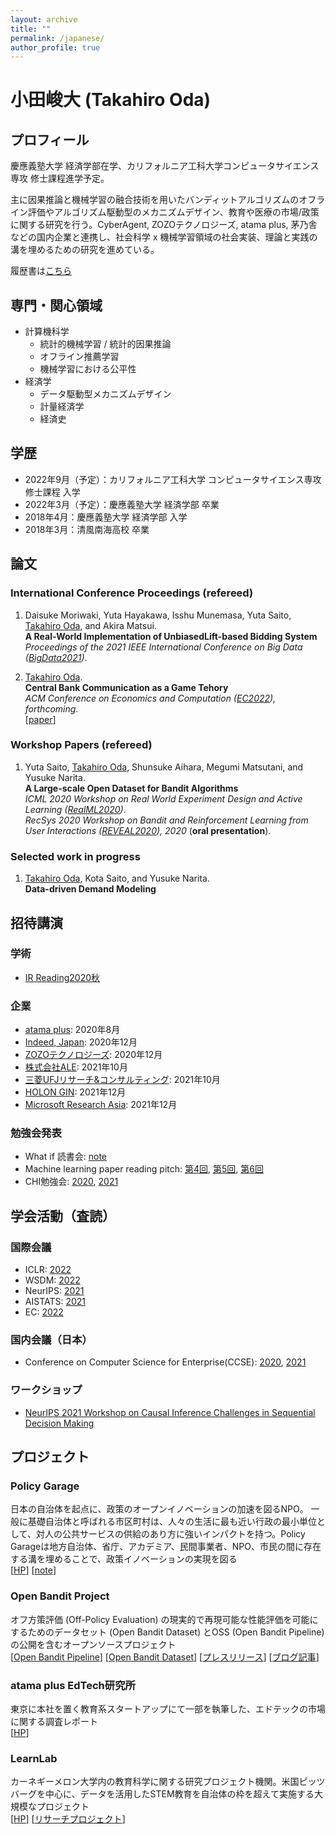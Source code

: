 ```yaml
---
layout: archive
title: ""
permalink: /japanese/
author_profile: true
---
```


# 小田峻大 (Takahiro Oda)

## プロフィール
慶應義塾大学 経済学部在学、カリフォルニア工科大学コンピュータサイエンス専攻 修士課程進学予定。

主に因果推論と機械学習の融合技術を用いたバンディットアルゴリズムのオフライン評価やアルゴリズム駆動型のメカニズムデザイン、教育や医療の市場/政策に関する研究を行う。CyberAgent, ZOZOテクノロジーズ, atama plus, 茅乃舎などの国内企業と連携し、社会科学 x 機械学習領域の社会実装、理論と実践の溝を埋めるための研究を進めている。

履歴書は[こちら](https://taka-oda.github.io/files/cv.pdf)

## 専門・関心領域
- 計算機科学
  - 統計的機械学習 / 統計的因果推論
  - オフライン推薦学習
  - 機械学習における公平性
- 経済学
  - データ駆動型メカニズムデザイン
  - 計量経済学
  - 経済史

## 学歴
- 2022年9月（予定）：カリフォルニア工科大学 コンピュータサイエンス専攻 修士課程 入学
- 2022年3月（予定）：慶應義塾大学 経済学部 卒業
- 2018年4月：慶應義塾大学 経済学部 入学
- 2018年3月：清風南海高校 卒業


## 論文

### International Conference Proceedings (refereed)
1. Daisuke Moriwaki, Yuta Hayakawa, Isshu Munemasa, Yuta Saito, <u>Takahiro Oda</u>, and Akira Matsui. <br>
**A Real-World Implementation of UnbiasedLift-based Bidding System** <br>
_Proceedings of the 2021 IEEE International Conference on Big Data ([BigData2021](https://bigdataieee.org/BigData2021/))_. <br>

1. <u>Takahiro Oda</u>. <br>
**Central Bank Communication as a Game Tehory** <br>
_ACM Conference on Economics and Computation ([EC2022](https://ec22.sigecom.org/)), forthcoming_.<br>
[[paper](https://taka-oda.github.io//files/CBGame.pdf)]


### Workshop Papers (refereed)

1. Yuta Saito, <u>Takahiro Oda</u>, Shunsuke Aihara, Megumi Matsutani, and Yusuke Narita. <br>
**A Large-scale Open Dataset for Bandit Algorithms**  <br>
_ICML 2020 Workshop on Real World Experiment Design and Active Learning ([RealML2020](https://realworldml.github.io/))_. <br>
_RecSys 2020 Workshop on Bandit and Reinforcement Learning from User Interactions ([REVEAL2020](https://sites.google.com/view/reveal2020/home?authuser=0)), 2020_ (**oral presentation**).

### Selected work in progress

1. <u>Takahiro Oda</u>, Kota Saito, and Yusuke Narita. <br>
**Data-driven Demand Modeling** <br>


## 招待講演

### 学術

- [IR Reading2020秋](https://sigir.jp/post/2020-10-31-irreading_2020fall/)

### 企業

- [atama plus](https://www.atama.plus/): 2020年8月
- [Indeed, Japan](https://jp.indeed.com/about): 2020年12月
- [ZOZOテクノロジーズ](https://tech.zozo.com/): 2020年12月
- [株式会社ALE](https://star-ale.com/): 2021年10月
- [三菱UFJリサーチ&コンサルティング](https://www.murc.jp/): 2021年10月
- [HOLON GIN](https://holongin.com/): 2021年12月
- [Microsoft Research Asia](https://www.microsoft.com/en-us/research/lab/microsoft-research-asia/): 2021年12月

### 勉強会発表
- What if 読書会: [note](https://note.com/suntarooo3/n/nefa975a051cf)
- Machine learning paper reading pitch: [第4回](https://machine-learning-pitch.connpass.com/event/136409/), [第5回](https://machine-learning-pitch.connpass.com/event/137427/), [第6回](https://machine-learning-pitch.connpass.com/event/146051/)
- CHI勉強会: [2020](https://sigchi.jp/seminar/chi2020/), [2021](https://sigchi.jp/seminar/chi2021/)


## 学会活動（査読）

### 国際会議
- ICLR: [2022](https://iclr.cc/Conferences/2022)
- WSDM: [2022](https://www.wsdm-conference.org/2022/)
- NeurIPS: [2021](https://nips.cc/Conferences/2021)
- AISTATS: [2021](https://aistats.org/aistats2021/)
- EC: [2022](https://ec22.sigecom.org/)

### 国内会議（日本）
- Conference on Computer Science for Enterprise(CCSE): [2020](https://ccse.jp/2020/), [2021](https://ccse.jp/2021/)

### ワークショップ
- [NeurIPS 2021 Workshop on Causal Inference Challenges in Sequential Decision Making](https://sites.google.com/view/causal-sequential-decisions/home)


## プロジェクト

### Policy Garage

日本の自治体を起点に、政策のオープンイノベーションの加速を図るNPO。
一般に基礎自治体と呼ばれる市区町村は、人々の生活に最も近い行政の最小単位として、対人の公共サービスの供給のあり方に強いインパクトを持つ。Policy Garageは地方自治体、省庁、アカデミア、民間事業者、NPO、市民の間に存在する溝を埋めることで、政策イノベーションの実現を図る<br>
[[HP](https://policygarage.or.jp/)]
[[note](https://note.com/policygarage)]

### Open Bandit Project

オフ方策評価 (Off-Policy Evaluation) の現実的で再現可能な性能評価を可能にするためのデータセット (Open Bandit Dataset) とOSS (Open Bandit Pipeline) の公開を含むオープンソースプロジェクト<br>
[[Open Bandit Pipeline](https://github.com/st-tech/zr-obp)]
[[Open Bandit Dataset](https://research.zozo.com/data.html)]
[[プレスリリース](https://corp.zozo.com/news/20200818-11223/)]
[[ブログ記事](https://techblog.zozo.com/entry/openbanditproject)]

### atama plus EdTech研究所

東京に本社を置く教育系スタートアップにて一部を執筆した、エドテックの市場に関する調査レポート<br>
[[HP](https://edtech-research.com/)]

### LearnLab

カーネギーメロン大学内の教育科学に関する研究プロジェクト機関。米国ピッツバーグを中心に、データを活用したSTEM教育を自治体の枠を超えて実施する大規模なプロジェクト <br>
[[HP](https://learnlab.org/)]
[[リサーチプロジェクト](https://learnlab.org/university-industry-collaboration-to-accelerate-learning/)]

